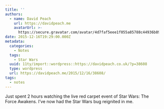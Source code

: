 ```yaml
---
title: ''
authors:
  - name: David Peach
    url: https://davidpeach.me
    avatarUrl: >-
      https://secure.gravatar.com/avatar/4d7faf5eee1f055a85788c44936b8995eaab6dfb004e7854ec747ccb272e91ee?s=96&d=mm&r=g
date: 2015-12-16T19:29:00.000Z
metadata:
  categories:
    - Notes
  tags:
    - Star Wars
  uuid: 11ty/import::wordpress::https://davidpeach.co.uk/?p=38608
  type: wordpress
  url: https://davidpeach.me/2015/12/16/38608/
tags:
  - notes
---
```

Just spent 2 hours watching the live red carpet event of Star Wars: The Force Awakens. I’ve now had the Star Wars bug reignited in me.